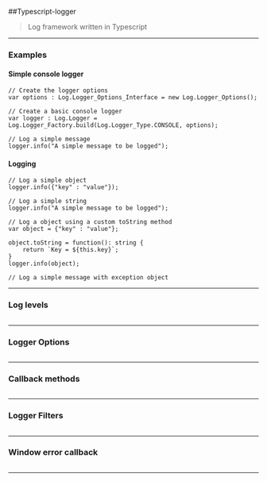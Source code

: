 ##Typescript-logger
> Log framework written in Typescript

-------------
### **Examples**
#### **Simple console logger**
```
// Create the logger options
var options : Log.Logger_Options_Interface = new Log.Logger_Options();

// Create a basic console logger
var logger : Log.Logger = Log.Logger_Factory.build(Log.Logger_Type.CONSOLE, options);

// Log a simple message
logger.info("A simple message to be logged");
```

#### **Logging**
```
// Log a simple object
logger.info({"key" : "value"});

// Log a simple string
logger.info("A simple message to be logged");

// Log a object using a custom toString method
var object = {"key" : "value"};

object.toString = function(): string {
	return `Key = ${this.key}`;
}
logger.info(object);

// Log a simple message with exception object

```

-------------

###  **Log levels**
```

```
-------------
### **Logger Options**
```

```
-------------
### **Callback methods**
```

```
-------------
### **Logger Filters**
```

```
-------------
### **Window error callback**
```

```
-------------
